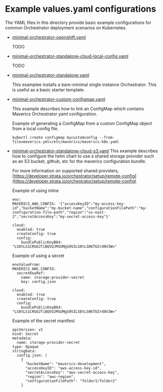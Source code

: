 # Example values.yaml configurations

The YAML files in this directory provide basic example configurations for common 
Orchestrator deployment scenarios on Kubernetes.

* [minimal-orchestrator-openshift.yaml](./minimal-orchestrator-openshift.yaml) 
  
  TODO

* [minimal-orchestrator-standalone-cloud-local-config.yaml](./minimal-orchestrator-standalone-cloud-local-config.yaml) 
  
  TODO

* [minimal-orchestrator-standalone.yaml](./minimal-orchestrator-standalone.yaml) 

    This examplee installs a bare-minimal single instance Orchestrator. This is useful as a basic 
starter template.

* [minimal-orchestrator-custom-configmap.yaml](./minimal-orchestrator-custom-configmap.yaml) 
  
    This example describes how to link an ConfigMap which contains Maverics Orchestrator yaml configuration.

    Example of generating a ConfigMap from a custom ConfigMap object from a local config file.

    ```kubectl create configmap mycustomconfig --from-file=maverics.yml=/etc/maverics/maverics-k8s.yaml```

* [minimal-orchestrator-standalone-cloud-s3.yaml](./minimal-orchestrator-standalone-cloud-s3.yaml)
  This example describes how to configure the helm chart to use a shared storage provider such as an S3 bucket, github, etc for the maverics configuration bundle.

  For more information on supported shared providers, [https://developer.strata.io/orchestrator/setup/remote-config](https://developer.strata.io/orchestrator/setup/remote-config)

  

  Example of using inline
  ```
  env: 
  MAVERICS_AWS_CONFIG: '{"accessKeyID":"my-access-key-id","bucketName":"my-bucket-name","configurationFilePath":"my-configuration-file-path","region":"us-east-2","secretAccessKey":"my-secret-access-key"}'
    
  cloud:
    enabled: true
    createConfig: true
    config:
      bundlePublicKeyB64: "LS0tLS1CRUdJTiBQVUJMSUMgS0VZLS0tLS0KTUZrd0V3W="
  ```

  Example of using a secret
  ```
  envValueFrom:
  MAVERICS_AWS_CONFIG:
    secretKeyRef:
      name: storage-provider-secret
      key: config.json

  cloud:
    enabled: true
    createConfig: true
    config:
      bundlePublicKeyB64: "LS0tLS1CRUdJTiBQVUJMSUMgS0VZLS0tLS0KTUZrd0V3W="
  ```

  Example of the secret manifest
  ```
  apiVersion: v1
  kind: Secret
  metadata:
    name: storage-provider-secret
  type: Opaque
  stringData:
    config.json: |
      {
        "bucketName": "maverics-development",
        "accessKeyID": "aws-access-key-id",
        "secretAccessKey": "aws-secret-access-key",
        "region": "aws-region",
        "configurationFilePath": "folder1/folder2"
      }
  ```